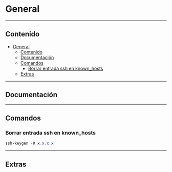 # General

---

## Contenido

- [General](#general)
  - [Contenido](#contenido)
  - [Documentación](#documentación)
  - [Comandos](#comandos)
    - [Borrar entrada ssh en known\_hosts](#borrar-entrada-ssh-en-known_hosts)
  - [Extras](#extras)

---

## Documentación

---

## Comandos

### Borrar entrada ssh en known_hosts

```powershell
ssh-keygen -R x.x.x.x
```

---

## Extras
